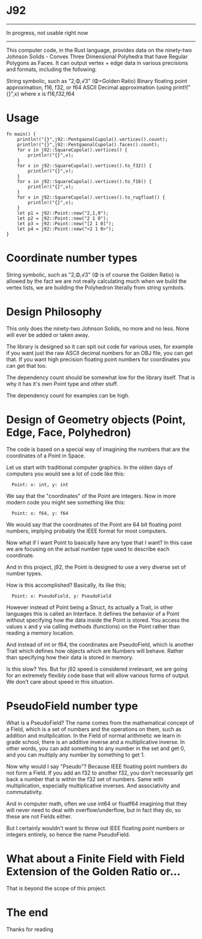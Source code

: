 # J92

**********

In progress, not usable right now 

*********

This computer code, in the Rust language, provides data on the 
ninety-two Johnson Solids - Convex Three Dimensional Polyhedra that have 
Regular Polygons as Faces. It can output vertex + edge data in various 
precisions and formats, including the following:

  String symbolic, such as "2,Φ,√3" (Φ=Golden Ratio)
  Binary floating point approximation, f16, f32, or f64
  ASCII Decimal approximation (using print!("{}",x) where x is f16,f32,f64

# Usage


```
fn main() {
    println!("{}",j92::PentgaonalCupola().vertices().count);
    println!("{}",j92::PentgaonalCupola().faces().count);
    for v in j92::SquareCupola().vertices() {
        println!("{}",v);
    }
    for v in j92::SquareCupola().vertices().to_f32() {
        println!("{}",v);
    }
    for v in j92::SquareCupola().vertices().to_f16() {
        println!("{}",v);
    }
    for v in j92::SquareCupola().vertices().to_rugfloat() {
        println!("{}",v);
    }
    let p1 = j92::Point::new("2,1,0");
    let p2 = j92::Point::new("2 1 0");
    let p3 = j92::Point::new("[2 1 0]");
    let p4 = j92::Point::new("<2 1 0>");
}
```

# Coordinate number types

String symbolic, such as "2,Φ,√3" (Φ is of course the Golden Ratio)
is allowed by the fact we are not really calculating much when we 
build the vertex lists, we are building the Polyhedron literally from
string symbols. 

# Design Philosophy

This only does the ninety-two Johnson Solids, no more and no less. 
None will ever be added or taken away.

The library is designed so it can spit out code for various uses,
for example if you want just the raw ASCII decimal numbers for an OBJ
file, you can get that. If you want high precision floating point numbers
for coordinates you can get that too.

The dependency count should be somewhat low for the library itself. That
is why it has it's own Point type and other stuff.

The dependency count for examples can be high. 

# Design of Geometry objects (Point, Edge, Face, Polyhedron)

The code is based on a special way of imagining the numbers that are the
coordinates of a Point in Space. 

Let us start with traditional computer graphics. In the olden days of computers
you would see a lot of code like this:

      Point: x: int, y: int

We say that the "coordinates" of the Point are integers. Now in more modern
code you might see something like this:

      Point: x: f64, y: f64

We would say that the coordinates of the Point are 64 bit floating point
numbers, implying probably the IEEE format for most computers.

Now what if I want Point to basically have any type that I want? In this
case we are focusing on the actual number type used to describe each coordinate.

And in this project, j92, the Point is designed to use a very diverse set
of number types.

How is this accomplished? Basically, its like this;

      Point: x: PseudoField, y: PseudoField

However instead of Point being a Struct, its actually a Trait, in other
languages this is called an Interface. It defines the behavior of a Point
without specifying how the data inside the Point is stored. You access
the values x and y via calling methods (functions) on the Point rather than
reading a memory location. 

And instead of int or f64, the coordinates are PseudoField, which is another
Trait which defines how objects which are Numbers will behave. Rather than
specifying how their data is stored in memory.

Is this slow? Yes. But for j92 speed is considered irrelevant, we are going
for an extremely flexibly code base that will allow various forms of output.
We don't care about speed in this situation. 

# PseudoField number type

What is a PseudoField? The name comes from the mathematical concept of a 
Field, which is a set of numbers and the operations on them, such as 
addition and multplication. In the Field of normal arithmetic we learn 
in grade school, there is an additive inverse and a multiplicative 
inverse. In other words, you can add something to any number in the set 
and get 0, and you can multiply any number by something to get 1.

Now why would I say "Pseudo"? Because IEEE floating point numbers do not 
form a Field. If you add an f32 to another f32, you don't necessarily 
get back a number that is within the f32 set of numbers. Same with 
multiplication, especially multiplicative inverses. And associativity
and commutativity. 

And in computer math, often we use int64 or floatf64 imagining that they
will never need to deal with overflow/underflow, but in fact they do, so
these are not Fields either.

But I certainly wouldn't want to throw out IEEE floating point numbers 
or integers entirely, so hence the name PseudoField. 

# What about a Finite Field with Field Extension of the Golden Ratio or...

That is beyond the scope of this project.

# The end

Thanks for reading

